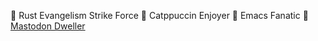 🦀 Rust Evangelism Strike Force
🎨 Catppuccin Enjoyer
📝 Emacs Fanatic
🐘 <a rel="me" href="https://m.pid1.sh/@nyx">Mastodon Dweller</a>
